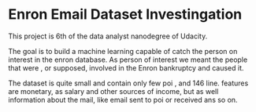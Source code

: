 # Enron Email Dataset Investingation


This project is 6th of the data analyst nanodegree of Udacity. 




The goal is to build a machine learning capable of catch the person on interest in the enron database. As person of interest we meant the people that were , or supposed, involved in the Enron bankruptcy and caused it. 

The dataset is quite small and contain only few poi , and 146 line. features are monetary, as salary and other sources of income, but as well information about the mail, like email sent to poi or received ans so on. 


